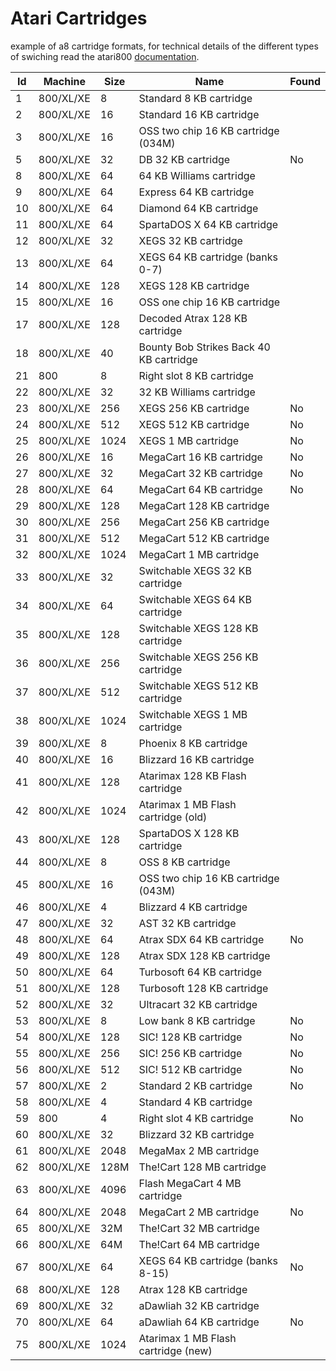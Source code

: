 # Atari Cartridges
example of a8 cartridge formats, for technical details of the different types of swiching read the atari800 [documentation](https://github.com/atari800/atari800/blob/master/DOC/cart.txt).

| Id | Machine | Size | Name | Found |
| --- | --- | --- | --- | --- |
|  1 | 800/XL/XE |    8 | Standard 8 KB cartridge                       |   |
|  2 | 800/XL/XE |   16 | Standard 16 KB cartridge                      |   |
|  3 | 800/XL/XE |   16 | OSS two chip 16 KB cartridge (034M)           |   |
|  5 | 800/XL/XE |   32 | DB 32 KB cartridge                            | No |
|  8 | 800/XL/XE |   64 | 64 KB Williams cartridge                      |   |
|  9 | 800/XL/XE |   64 | Express 64 KB cartridge                       |   |
| 10 | 800/XL/XE |   64 | Diamond 64 KB cartridge                       |   |
| 11 | 800/XL/XE |   64 | SpartaDOS X 64 KB cartridge                   |   |
| 12 | 800/XL/XE |   32 | XEGS 32 KB cartridge                          |   |
| 13 | 800/XL/XE |   64 | XEGS 64 KB cartridge (banks 0-7)              |   |
| 14 | 800/XL/XE |  128 | XEGS 128 KB cartridge                         |   |
| 15 | 800/XL/XE |   16 | OSS one chip 16 KB cartridge                  |   |
| 17 | 800/XL/XE |  128 | Decoded Atrax 128 KB cartridge                |   |
| 18 | 800/XL/XE |   40 | Bounty Bob Strikes Back 40 KB cartridge       |   |
| 21 |    800    |    8 | Right slot 8 KB cartridge                     |   |
| 22 | 800/XL/XE |   32 | 32 KB Williams cartridge                      |   |
| 23 | 800/XL/XE |  256 | XEGS 256 KB cartridge                         | No |
| 24 | 800/XL/XE |  512 | XEGS 512 KB cartridge                         | No |
| 25 | 800/XL/XE | 1024 | XEGS 1 MB cartridge                           | No |
| 26 | 800/XL/XE |   16 | MegaCart 16 KB cartridge                      | No |
| 27 | 800/XL/XE |   32 | MegaCart 32 KB cartridge                      | No |
| 28 | 800/XL/XE |   64 | MegaCart 64 KB cartridge                      | No |
| 29 | 800/XL/XE |  128 | MegaCart 128 KB cartridge                     |   |
| 30 | 800/XL/XE |  256 | MegaCart 256 KB cartridge                     |   |
| 31 | 800/XL/XE |  512 | MegaCart 512 KB cartridge                     |   |
| 32 | 800/XL/XE | 1024 | MegaCart 1 MB cartridge                       |   |
| 33 | 800/XL/XE |   32 | Switchable XEGS 32 KB cartridge               |   |
| 34 | 800/XL/XE |   64 | Switchable XEGS 64 KB cartridge               |   |
| 35 | 800/XL/XE |  128 | Switchable XEGS 128 KB cartridge              |   |
| 36 | 800/XL/XE |  256 | Switchable XEGS 256 KB cartridge              |   |
| 37 | 800/XL/XE |  512 | Switchable XEGS 512 KB cartridge              |   |
| 38 | 800/XL/XE | 1024 | Switchable XEGS 1 MB cartridge                |   |
| 39 | 800/XL/XE |    8 | Phoenix 8 KB cartridge                        |   |
| 40 | 800/XL/XE |   16 | Blizzard 16 KB cartridge                      |   |
| 41 | 800/XL/XE |  128 | Atarimax 128 KB Flash cartridge               |  |
| 42 | 800/XL/XE | 1024 | Atarimax 1 MB Flash cartridge (old)           |  |
| 43 | 800/XL/XE |  128 | SpartaDOS X 128 KB cartridge                  |   |
| 44 | 800/XL/XE |    8 | OSS 8 KB cartridge                            |   |
| 45 | 800/XL/XE |   16 | OSS two chip 16 KB cartridge (043M)           |   |
| 46 | 800/XL/XE |    4 | Blizzard 4 KB cartridge                       |   |
| 47 | 800/XL/XE |   32 | AST 32 KB cartridge                           |   |
| 48 | 800/XL/XE |   64 | Atrax SDX 64 KB cartridge                     | No |
| 49 | 800/XL/XE |  128 | Atrax SDX 128 KB cartridge                    |   |
| 50 | 800/XL/XE |   64 | Turbosoft 64 KB cartridge                     |   |
| 51 | 800/XL/XE |  128 | Turbosoft 128 KB cartridge                    |   |
| 52 | 800/XL/XE |   32 | Ultracart 32 KB cartridge                     |   |
| 53 | 800/XL/XE |    8 | Low bank 8 KB cartridge                       | No |
| 54 | 800/XL/XE |  128 | SIC! 128 KB cartridge                         | No |
| 55 | 800/XL/XE |  256 | SIC! 256 KB cartridge                         | No |
| 56 | 800/XL/XE |  512 | SIC! 512 KB cartridge                         | No |
| 57 | 800/XL/XE |    2 | Standard 2 KB cartridge                       | No |
| 58 | 800/XL/XE |    4 | Standard 4 KB cartridge                       |   |
| 59 |    800    |    4 | Right slot 4 KB cartridge                     | No |
| 60 | 800/XL/XE |   32 | Blizzard 32 KB cartridge                      |   |
| 61 | 800/XL/XE | 2048 | MegaMax 2 MB cartridge                        |   |
| 62 | 800/XL/XE | 128M | The!Cart 128 MB cartridge                     | |
| 63 | 800/XL/XE | 4096 | Flash MegaCart 4 MB cartridge                 |  |
| 64 | 800/XL/XE | 2048 | MegaCart 2 MB cartridge                       | No |
| 65 | 800/XL/XE |  32M | The!Cart 32 MB cartridge                      |  |
| 66 | 800/XL/XE |  64M | The!Cart 64 MB cartridge                      |  |
| 67 | 800/XL/XE |   64 | XEGS 64 KB cartridge (banks 8-15)             | No |
| 68 | 800/XL/XE |  128 | Atrax 128 KB cartridge                        |   |
| 69 | 800/XL/XE |   32 | aDawliah 32 KB cartridge                      |   |
| 70 | 800/XL/XE |   64 | aDawliah 64 KB cartridge                      | No |
| 75 | 800/XL/XE | 1024 | Atarimax 1 MB Flash cartridge (new)           |  |
